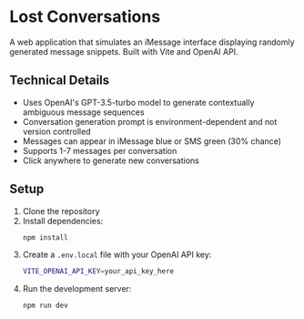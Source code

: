 # Lost Conversations

A web application that simulates an iMessage interface displaying randomly generated message snippets. Built with Vite and OpenAI API.

## Technical Details

- Uses OpenAI's GPT-3.5-turbo model to generate contextually ambiguous message sequences
- Conversation generation prompt is environment-dependent and not version controlled
- Messages can appear in iMessage blue or SMS green (30% chance)
- Supports 1-7 messages per conversation
- Click anywhere to generate new conversations

## Setup

1. Clone the repository
2. Install dependencies:
   ```bash
   npm install
   ```
3. Create a `.env.local` file with your OpenAI API key:
   ```bash
   VITE_OPENAI_API_KEY=your_api_key_here
   ```
4. Run the development server:
   ```bash
   npm run dev
   ```
